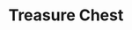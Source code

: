 ---
templateKey: blog-post
featuredpost: false
featuredimage: /assets/Treasure_Chest.png
title: Treasure Chest
description: Special
testfield: 332
---
